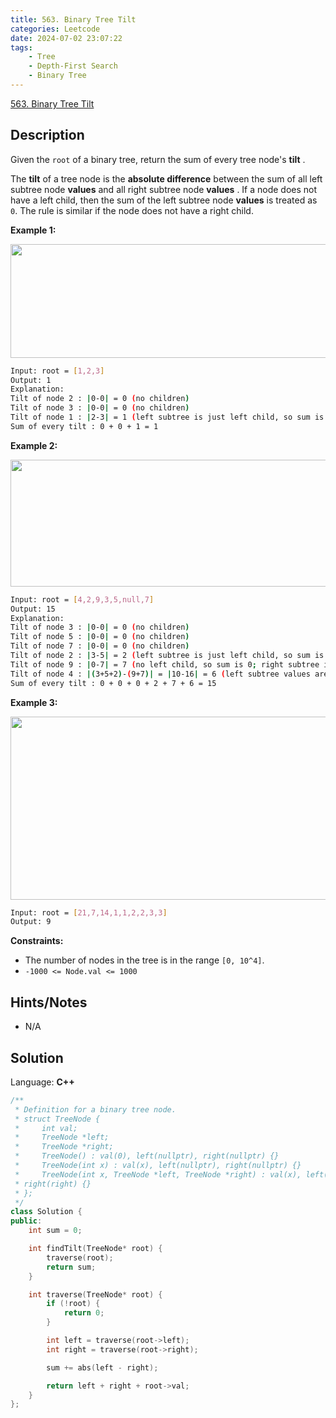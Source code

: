 ```yaml
---
title: 563. Binary Tree Tilt
categories: Leetcode
date: 2024-07-02 23:07:22
tags:
    - Tree
    - Depth-First Search
    - Binary Tree
---
```


[563. Binary Tree Tilt](https://leetcode.com/problems/binary-tree-tilt/description/)

## Description

Given the `root` of a binary tree, return the sum of every tree node's **tilt** .

The **tilt**  of a tree node is the **absolute difference**  between the sum of all left subtree node **values**  and all right subtree node **values** . If a node does not have a left child, then the sum of the left subtree node **values**  is treated as `0`. The rule is similar if the node does not have a right child.

**Example 1:**

<img alt="" src="https://assets.leetcode.com/uploads/2020/10/20/tilt1.jpg" style="width: 712px; height: 182px;">

```bash
Input: root = [1,2,3]
Output: 1
Explanation:
Tilt of node 2 : |0-0| = 0 (no children)
Tilt of node 3 : |0-0| = 0 (no children)
Tilt of node 1 : |2-3| = 1 (left subtree is just left child, so sum is 2; right subtree is just right child, so sum is 3)
Sum of every tilt : 0 + 0 + 1 = 1
```

**Example 2:**

<img alt="" src="https://assets.leetcode.com/uploads/2020/10/20/tilt2.jpg" style="width: 800px; height: 203px;">

```bash
Input: root = [4,2,9,3,5,null,7]
Output: 15
Explanation:
Tilt of node 3 : |0-0| = 0 (no children)
Tilt of node 5 : |0-0| = 0 (no children)
Tilt of node 7 : |0-0| = 0 (no children)
Tilt of node 2 : |3-5| = 2 (left subtree is just left child, so sum is 3; right subtree is just right child, so sum is 5)
Tilt of node 9 : |0-7| = 7 (no left child, so sum is 0; right subtree is just right child, so sum is 7)
Tilt of node 4 : |(3+5+2)-(9+7)| = |10-16| = 6 (left subtree values are 3, 5, and 2, which sums to 10; right subtree values are 9 and 7, which sums to 16)
Sum of every tilt : 0 + 0 + 0 + 2 + 7 + 6 = 15
```

**Example 3:**

<img alt="" src="https://assets.leetcode.com/uploads/2020/10/20/tilt3.jpg" style="width: 800px; height: 293px;">

```bash
Input: root = [21,7,14,1,1,2,2,3,3]
Output: 9
```

**Constraints:**

- The number of nodes in the tree is in the range `[0, 10^4]`.
- `-1000 <= Node.val <= 1000`

## Hints/Notes

- N/A

## Solution

Language: **C++**

```C++
/**
 * Definition for a binary tree node.
 * struct TreeNode {
 *     int val;
 *     TreeNode *left;
 *     TreeNode *right;
 *     TreeNode() : val(0), left(nullptr), right(nullptr) {}
 *     TreeNode(int x) : val(x), left(nullptr), right(nullptr) {}
 *     TreeNode(int x, TreeNode *left, TreeNode *right) : val(x), left(left),
 * right(right) {}
 * };
 */
class Solution {
public:
    int sum = 0;

    int findTilt(TreeNode* root) {
        traverse(root);
        return sum;
    }

    int traverse(TreeNode* root) {
        if (!root) {
            return 0;
        }

        int left = traverse(root->left);
        int right = traverse(root->right);

        sum += abs(left - right);

        return left + right + root->val;
    }
};
```
